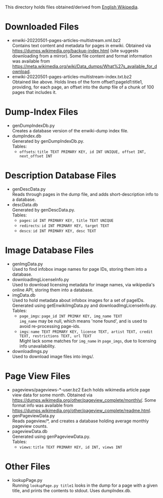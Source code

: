 This directory holds files obtained/derived from [English Wikipedia](https://en.wikipedia.org/wiki/Main_Page).

# Downloaded Files
-   enwiki-20220501-pages-articles-multistream.xml.bz2 <br>
    Contains text content and metadata for pages in enwiki.
    Obtained via <https://dumps.wikimedia.org/backup-index.html> (site suggests downloading from a mirror).
    Some file content and format information was available from
        <https://meta.wikimedia.org/wiki/Data_dumps/What%27s_available_for_download>.
-   enwiki-20220501-pages-articles-multistream-index.txt.bz2 <br>
    Obtained like above. Holds lines of the form offset1:pageId1:title1,
    providing, for each page, an offset into the dump file of a chunk of
    100 pages that includes it.

# Dump-Index Files
-   genDumpIndexDb.py <br>
    Creates a database version of the enwiki-dump index file.
-   dumpIndex.db <br>
    Generated by genDumpIndexDb.py. <br>
    Tables: <br>
    -   `offsets`: `title TEXT PRIMARY KEY, id INT UNIQUE, offset INT, next_offset INT`

# Description Database Files
-   genDescData.py <br>
    Reads through pages in the dump file, and adds short-description info to a database.
-   descData.db <br>
    Generated by genDescData.py. <br>
    Tables: <br>
    -   `pages`:     `id INT PRIMARY KEY, title TEXT UNIQUE`
    -   `redirects`: `id INT PRIMARY KEY, target TEXT`
    -   `descs`:     `id INT PRIMARY KEY, desc TEXT`

# Image Database Files
-   genImgData.py <br>
    Used to find infobox image names for page IDs, storing them into a database.
-   downloadImgLicenseInfo.py <br>
    Used to download licensing metadata for image names, via wikipedia's online API, storing them into a database.
-   imgData.db <br>
    Used to hold metadata about infobox images for a set of pageIDs.
    Generated using getEnwikiImgData.py and downloadImgLicenseInfo.py. <br>
    Tables: <br>
    -   `page_imgs`: `page_id INT PRIMAY KEY, img_name TEXT` <br>
        `img_name` may be null, which means 'none found', and is used to avoid re-processing page-ids.
    -   `imgs`: `name TEXT PRIMARY KEY, license TEXT, artist TEXT, credit TEXT, restrictions TEXT, url TEXT` <br>
        Might lack some matches for `img_name` in `page_imgs`, due to licensing info unavailability.
-   downloadImgs.py <br>
    Used to download image files into imgs/.

# Page View Files
-   pageviews/pageviews-*-user.bz2
    Each holds wikimedia article page view data for some month.
    Obtained via <https://dumps.wikimedia.org/other/pageview_complete/monthly/>.
    Some format info was available from <https://dumps.wikimedia.org/other/pageview_complete/readme.html>.
-   genPageviewData.py <br>
    Reads pageview/*, and creates a database holding average monthly pageview counts.
-   pageviewData.db <br>
    Generated using genPageviewData.py. <br>
    Tables: <br>
    -   `views`: `title TEXT PRIMARY KEY, id INT, views INT`

# Other Files
-   lookupPage.py <br>
    Running `lookupPage.py title1` looks in the dump for a page with a given title,
    and prints the contents to stdout. Uses dumpIndex.db.
